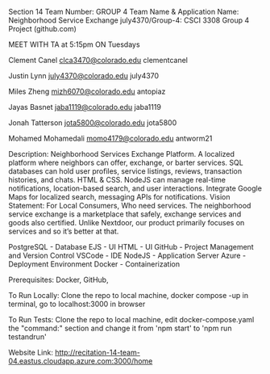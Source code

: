 Section 14
Team Number: GROUP 4 
Team Name & Application Name: Neighborhood Service Exchange
july4370/Group-4: CSCI 3308 Group 4 Project (github.com)

MEET WITH TA at 5:15pm ON Tuesdays

Clement Canel clca3470@colorado.edu clementcanel

Justin Lynn july4370@colorado.edu july4370

Miles Zheng mizh6070@colorado.edu antopiaz

Jayas Basnet jaba1119@colorado.edu jaba1119

Jonah Tatterson jota5800@colorado.edu jota5800 

Mohamed Mohamedali momo4179@colorado.edu antworm21


Description: Neighborhood Services Exchange Platform. A localized platform where neighbors can offer, exchange, or barter services. SQL databases can hold user profiles, service listings, reviews, transaction histories, and chats. HTML & CSS. NodeJS can manage real-time notifications, location-based search, and user interactions. Integrate Google Maps for localized search, messaging APIs for notifications.
Vision Statement: For Local Consumers, Who need services. The neighborhood service exchange is a marketplace that safely, exchange services and goods also certified. Unlike Nextdoor, our product primarily focuses on services and so it’s better at that.

PostgreSQL - Database
EJS - UI
HTML - UI
GitHub - Project Management and Version Control
VSCode - IDE
NodeJS - Application Server
Azure - Deployment Environment
Docker - Containerization

Prerequisites: Docker, GitHub, 

To Run Locally: Clone the repo to local machine, docker compose -up in terminal, go to localhost:3000 in browser

To Run Tests: Clone the repo to local machine, edit docker-compose.yaml the "command:" section and change it from 'npm start' to 'npm run testandrun'

Website Link: http://recitation-14-team-04.eastus.cloudapp.azure.com:3000/home
